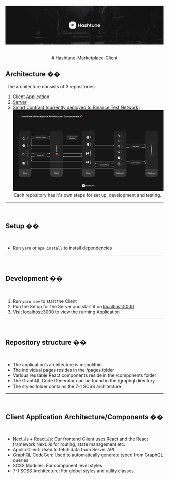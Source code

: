 ![](.github/assets/images/cover.png)
​
<div align="center">
​
# Hashtune-Marketplace-Client
​
</div>

## Architecture ��
​
The architecture consists of 3 repositories:
​
1. [Client Application](https://github.com/hashtune/Hashtune-Marketplace-Client)
2. [Server](https://github.com/hashtune/Hashtune-Marketplace-Server)
3. [Smart Contract (currently deployed to Binance Test Network)](https://github.com/hashtune/Hashtune-Marketplace-Chain)
​
![](.github/assets/images/architecture.png)
​
Each repository has it's own steps for set up, development and testing.
​
---
​
## Setup �� <br>
​
* Run `yarn` or `npm install` to install dependencies
​
---
​
## Development ��
​
1. Run `yarn dev` to start the Client
2. Run the Setup for the Server and start it on  <u>localhost:5000</u> 
3. Visit <u>localhost:3000</u> to view the running Application
​
---
​
## Repository structure ��
​
* The application’s architecture is monolithic
* The individual pages resides in the /pages folder
* Various reusable React components reside in the /components folder
* The GraphQL Code Generator can be found in the /graphql directory
* The styles folder contains the 7-1 SCSS architecture
​
---
​
## Client Application Architecture/Components ��
​
* Next.Js + React.Js: Our frontend Client uses React and the React framework Next.Js for routing, state management etc.
* Apollo Client: Used to fetch data from Server API.
* GraphQL CodeGen: Used to automatically generate typed from GraphQL queries
* SCSS Modules: For component level styles
* 7-1 SCSS Architecture: For global styles and utility classes.
